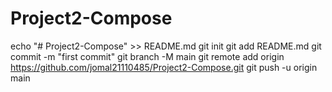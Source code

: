 # Project2-Compose
echo "# Project2-Compose" >> README.md git init git add README.md git commit -m "first commit" git branch -M main git remote add origin https://github.com/jomal21110485/Project2-Compose.git git push -u origin main
